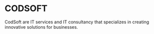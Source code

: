 # CODSOFT
CodSoft are IT services and IT consultancy  that specializes in creating innovative solutions for businesses.
